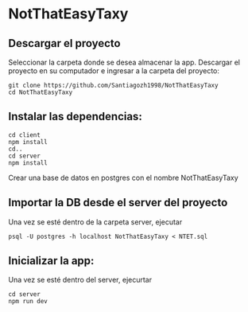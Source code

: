 # NotThatEasyTaxy
## Descargar el proyecto
Seleccionar la carpeta donde se desea almacenar la app.
Descargar el proyecto en su computador e ingresar a la carpeta del proyecto:
```
git clone https://github.com/Santiagozh1998/NotThatEasyTaxy
cd NotThatEasyTaxy
```
## Instalar las dependencias:
```
cd client
npm install
cd..
cd server
npm install
```
Crear una base de datos en postgres con el nombre NotThatEasyTaxy
## Importar la DB desde el server del proyecto
Una vez se esté dentro de la carpeta server, ejecutar
```
psql -U postgres -h localhost NotThatEasyTaxy < NTET.sql
```
## Inicializar la app:
Una vez se esté dentro del server, ejecurtar
```
cd server
npm run dev
```
